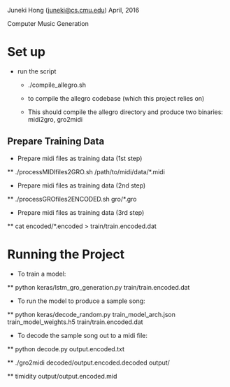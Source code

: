 Juneki Hong (juneki@cs.cmu.edu)
April, 2016

Computer Music Generation

# Set up

* run the script

  * ./compile_allegro.sh

  * to compile the allegro codebase (which this project relies on)

  * This should compile the allegro directory and produce two binaries: midi2gro, gro2midi

## Prepare Training Data

* Prepare midi files as training data (1st step)

** ./processMIDIfiles2GRO.sh /path/to/midi/data/*.midi

* Prepare midi files as training data (2nd step)

** ./processGROfiles2ENCODED.sh gro/*.gro

* Prepare midi files as training data (3rd step)

** cat encoded/*.encoded > train/train.encoded.dat

# Running the Project

* To train a model:

** python keras/lstm_gro_generation.py train/train.encoded.dat

* To run the model to produce a sample song:

** python keras/decode_random.py train_model_arch.json train_model_weights.h5 train/train.encoded.dat


* To decode the sample song out to a midi file:

** python decode.py output.encoded.txt

** ./gro2midi decoded/output.encoded.decoded output/

** timidity output/output.encoded.mid
